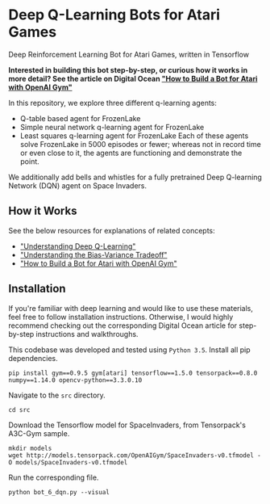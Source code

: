 # Deep Q-Learning Bots for Atari Games
Deep Reinforcement Learning Bot for Atari Games, written in Tensorflow

**Interested in building this bot step-by-step, or curious how it works in more detail? See the article on Digital Ocean ["How to Build a Bot for Atari with OpenAI Gym"](https://www.digitalocean.com/community/tutorials/how-to-build-atari-bot-with-openai-gym)**

In this repository, we explore three different q-learning agents:
- Q-table based agent for FrozenLake
- Simple neural network q-learning agent for FrozenLake
- Least squares q-learning agent for FrozenLake
Each of these agents solve FrozenLake in 5000 episodes or fewer; whereas not in record time or even close to it, the agents are functioning and demonstrate the point.

We additionally add bells and whistles for a fully pretrained Deep Q-learning Network (DQN) agent on Space Invaders.

## How it Works

See the below resources for explanations of related concepts:

- ["Understanding Deep Q-Learning"](http://alvinwan.com/understanding-deep-q-learning)
- ["Understanding the Bias-Variance Tradeoff"](http://alvinwan.com/understanding-the-bias-variance-tradeoff)
- ["How to Build a Bot for Atari with OpenAI Gym"](https://www.digitalocean.com/community/tutorials/how-to-build-atari-bot-with-openai-gym)

## Installation

If you're familiar with deep learning and would like to use these materials, feel free to follow installation instructions. Otherwise, I would highly recommend checking out the corresponding Digital Ocean article for step-by-step instructions and walkthroughs. 

This codebase was developed and tested using `Python 3.5`. Install all pip dependencies.

```
pip install gym==0.9.5 gym[atari] tensorflow==1.5.0 tensorpack==0.8.0 numpy==1.14.0 opencv-python==3.3.0.10
```

Navigate to the `src` directory.

```python
cd src
```

Download the Tensorflow model for SpaceInvaders, from Tensorpack's A3C-Gym sample.

```
mkdir models
wget http://models.tensorpack.com/OpenAIGym/SpaceInvaders-v0.tfmodel -O models/SpaceInvaders-v0.tfmodel
```

Run the corresponding file.

```
python bot_6_dqn.py --visual
```
